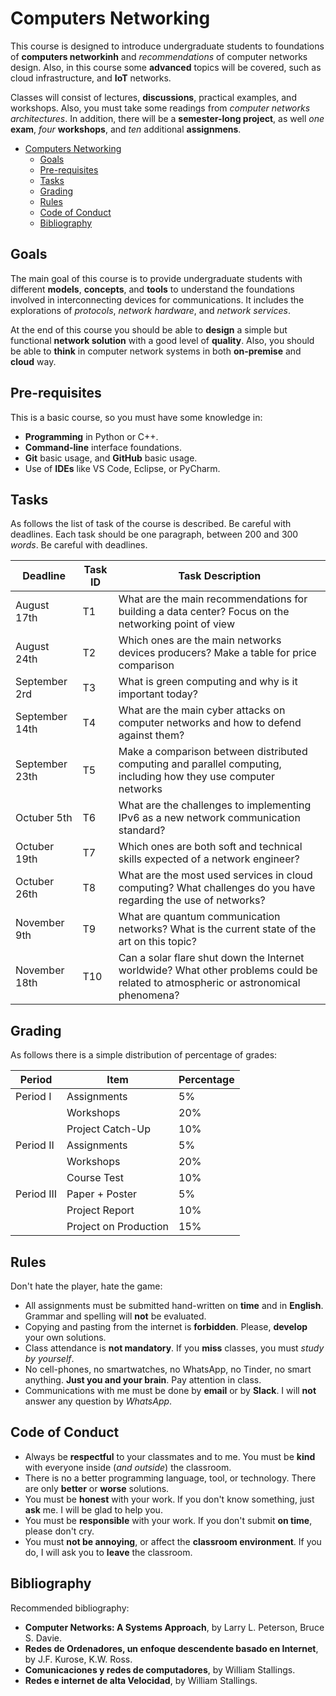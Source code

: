 # Computers Networking

This course is designed to introduce undergraduate students to foundations of __computers networkinh__ and _recommendations_ of computer networks design.
Also, in this course some __advanced__ topics will be covered, such as cloud infrastructure, and __IoT__ networks.

Classes will consist of lectures, __discussions__, practical examples, and workshops.
Also, you must take some readings from _computer networks architectures_.
In addition, there will be a __semester-long project__, as well _one_ __exam__, _four_ __workshops__, and _ten_ additional __assignmens__.


- [Computers Networking](#computers-networking)
  - [Goals](#goals)
  - [Pre-requisites](#pre-requisites)
  - [Tasks](#tasks)
  - [Grading](#grading)
  - [Rules](#rules)
  - [Code of Conduct](#code-of-conduct)
  - [Bibliography](#bibliography)

## Goals

The main goal of this course is to provide undergraduate students with different __models__, __concepts__, and __tools__ to understand the foundations involved in interconnecting devices for communications. It includes the explorations of _protocols_, _network hardware_, and _network services_.

At the end of this course you should be able to __design__ a simple but functional
__network solution__ with a good level of __quality__.
Also, you should be able to __think__ in computer network systems in both __on-premise__ and __cloud__ way.

## Pre-requisites

This is a basic course, so you must have some knowledge in:

- __Programming__ in Python or C++.
- __Command-line__ interface foundations.
- __Git__ basic usage, and __GitHub__ basic usage.
- Use of __IDEs__ like VS Code, Eclipse, or PyCharm.

## Tasks

As follows the list of task of the course is described. Be careful with deadlines. Each task should be one paragraph, between $200$ and $300$ _words_. Be careful with deadlines.

| Deadline       | Task ID | Task Description                                                                                                                   |
| -------------- | ------- | ---------------------------------------------------------------------------------------------------------------------------------- |
| August 17th    | T1      | What are the main recommendations for building a data center? Focus on the networking point of view                               |
| August 24th    | T2      | Which ones are the main networks devices producers? Make a table for price comparison                                              |
| September 2rd  | T3      | What is green computing and why is it important today?                                                                             |
| September 14th | T4      | What are the main cyber attacks on computer networks and how to defend against them?                                               |
| September 23th | T5      | Make a comparison between distributed computing and parallel computing, including how they use computer networks                   |
| Octuber 5th    | T6      | What are the challenges to implementing IPv6 as a new network communication standard?                                              |
| Octuber 19th   | T7      | Which ones are both soft and technical skills expected of a network engineer?                                                      |
| Octuber 26th   | T8      | What are the most used services in cloud computing? What challenges do you have regarding the use of networks?                     |
| November 9th   | T9      | What are quantum communication networks? What is the current state of the art on this topic?                                       |
| November 18th  | T10     | Can a solar flare shut down the Internet worldwide? What other problems could be related to atmospheric or astronomical phenomena? |

## Grading

As follows there is a simple distribution of percentage of grades:

| Period    | Item                   | Percentage |
| --------- | ---------------------- | ---------- |
| Period I  | Assignments            |  5%        |
|           | Workshops              | 20%        |
|           | Project Catch-Up       | 10%        |
| Period II | Assignments            |  5%        |
|           | Workshops              | 20%        |
|           | Course Test            | 10%        |
| Period III| Paper + Poster         | 5%         |
|           | Project Report         | 10%        |
|           | Project on Production  | 15%        |

## Rules

Don't hate the player, hate the game:

- All assignments must be submitted hand-written on __time__ and in __English__. Grammar and spelling will __not__ be evaluated.
- Copying and pasting from the internet is __forbidden__. Please, __develop__ your own solutions.
- Class attendance is __not mandatory__. If you __miss__ classes, you must _study by yourself_.
- No cell-phones, no smartwatches, no WhatsApp, no Tinder, no smart anything. __Just you and your brain__. Pay attention in class.
- Communications with me must be done by __email__ or by __Slack__. I will __not__ answer any question by _WhatsApp_.

## Code of Conduct

- Always be __respectful__ to your classmates and to me. You must be __kind__ with everyone inside (_and outside_) the classroom.
- There is no a better programming language, tool, or technology. There are only __better__ or __worse__ solutions.
- You must be __honest__ with your work. If you don't know something, just __ask__ me. I will be glad to help you.
- You must be __responsible__ with your work. If you don't submit __on time__, please don't cry.
- You must __not be annoying__, or affect the __classroom environment__. If you do, I will ask you to __leave__ the classroom.

## Bibliography

Recommended bibliography:

- __Computer Networks: A Systems Approach__, by Larry L. Peterson, Bruce S. Davie.
- __Redes de Ordenadores, un enfoque descendente basado en Internet__, by J.F. Kurose, K.W. Ross.
- __Comunicaciones y redes de computadores__, by William Stallings.
- __Redes e internet de alta Velocidad__, by William Stallings.
